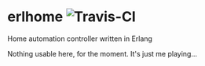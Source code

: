 # erlhome ![Travis-CI](https://travis-ci.org/pvalsecc/erlhome.svg?branch=master)
Home automation controller written in Erlang

Nothing usable here, for the moment. It's just me playing...
